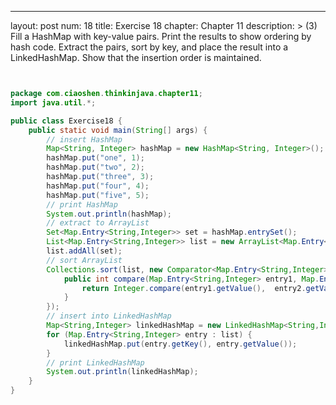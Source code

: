---
layout: post
num: 18
title: Exercise 18
chapter: Chapter 11
description: > 
  (3) Fill a HashMap with key-value pairs. Print the results to show ordering by hash code. Extract the pairs, sort by key, and place the result into a LinkedHashMap. Show that the insertion order is maintained.



```java


package com.ciaoshen.thinkinjava.chapter11;
import java.util.*;

public class Exercise18 {
    public static void main(String[] args) {
        // insert HashMap
        Map<String, Integer> hashMap = new HashMap<String, Integer>();
        hashMap.put("one", 1);
        hashMap.put("two", 2);
        hashMap.put("three", 3);
        hashMap.put("four", 4);
        hashMap.put("five", 5);
        // print HashMap
        System.out.println(hashMap);
        // extract to ArrayList
        Set<Map.Entry<String,Integer>> set = hashMap.entrySet();
        List<Map.Entry<String,Integer>> list = new ArrayList<Map.Entry<String,Integer>>();
        list.addAll(set);
        // sort ArrayList
        Collections.sort(list, new Comparator<Map.Entry<String,Integer>>() {
            public int compare(Map.Entry<String,Integer> entry1, Map.Entry<String,Integer> entry2) {
                return Integer.compare(entry1.getValue(),  entry2.getValue());
            }
        });
        // insert into LinkedHashMap
        Map<String,Integer> linkedHashMap = new LinkedHashMap<String,Integer>();
        for (Map.Entry<String,Integer> entry : list) {
            linkedHashMap.put(entry.getKey(), entry.getValue());
        }
        // print LinkedHashMap
        System.out.println(linkedHashMap);
    }
}


```



